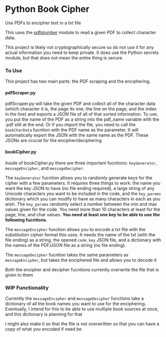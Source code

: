 # Python Book Cipher 

Use PDFs to encipher text in a txt file

This uses the [pdfplumber](https://github.com/jsvine/pdfplumber) module to read a given PDF to collect character data.

This project is likely not cryptographically secure so do not use it for any actual information you need to keep private. It does use the Python secrets module, but that does not mean the entire thing is secure.


### To Use

This project has two main parts: the PDF scraping and the enciphering.

#### pdfScraper.py
pdfScraper.py will take the given PDF and collect all of the character data (which character it is, the page its one, the line on the page, and the index in the line) and exports a JSON file of all of that sorted information. To use, you put the name of the PDF as a string into the pdf_name variable with the .pdf still at the end. Or if you import the file, you need to call the `bookCharData` fucntion with the PDF name as the parameter. It will automatically export the JSON with the same name as the PDF. These JSONs are crucial for the encipher/deciphering

#### bookCipher.py
Inside of bookCipher.py there are three important fucntions: `keyGenerator`, `messageEncipher`, and `messageDecipher`.

The `keyGenerator` fucntion allows you to randomly generate keys for the cipher with a few parameters. It requires three things to work: the name you want the key JSON to have (no file ending required), a large string of any Unicode characters you want to be included in the code, and the `key_params` dictionary which you can modify to have as many characters in each as you wish. The `key_params` randomly select a number between the min and max values given for the code. You need more than 10 characters at least for the page, line, and char values. **You need at least one key to be able to use the following fucntions.**

The `messageEncipher` function allows you to encode a txt file with the substitution cipher format this uses. It needs the name of the txt (with the file ending) as a string, the opened `code_key` JSON file, and a dictionary with the names of the PDF/JSON file as a string (no file ending). 

The `messageDecipher` fucntion takes the same parameters as `messageEncipher`, but takes the enciphered file and allows you to decode it

Both the encipher and decipher fucntions currently overwrite the file that is given to them

### WIP Functionality

Currently the `messageEncipher` and `messageDecipher` functions take a dictionary of all the book names you want to use for the enciphering. Eventually, I intend for this to be able to use multiple book sources at once, and this dictionary is planning for that

I might also make it so that the file is not overwritten so that you can have a copy of what you encoded if need be
